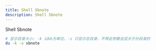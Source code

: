 ```yaml
---
title: Shell Sbnote
description: Shell Sbnote
---
```


Shell Sbnote

```sh
# 显示目录大小: -k 以kb为单位，-s 只显示总目录，不带此参数会显示子孙目录的
du -k -s sbnote
```

